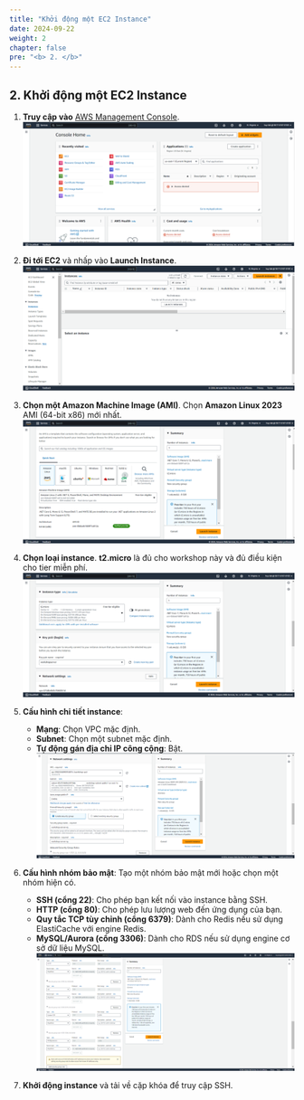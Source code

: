 ```yaml
---
title: "Khởi động một EC2 Instance"
date: 2024-09-22
weight: 2
chapter: false
pre: "<b> 2. </b>"
---
```


## 2. Khởi động một EC2 Instance

1. **Truy cập vào** [AWS Management Console](https://aws.amazon.com/console/).  
   ![AWS Management Console](ManagementConsole.png)

2. **Đi tới EC2** và nhấp vào **Launch Instance**.  
   ![EC2 Management](EC2Management.png)

3. **Chọn một Amazon Machine Image (AMI)**. Chọn **Amazon Linux 2023** AMI (64-bit x86) mới nhất.  
   ![EC2 AMI](EC2AMI.png)

4. **Chọn loại instance**. **t2.micro** là đủ cho workshop này và đủ điều kiện cho tier miễn phí.  
   ![EC2 Instance Type](EC2InstanceType.png)

5. **Cấu hình chi tiết instance**:

   - **Mạng**: Chọn VPC mặc định.
   - **Subnet**: Chọn một subnet mặc định.
   - **Tự động gán địa chỉ IP công cộng**: Bật.  
     ![EC2 Networking](EC2Networking.png)

6. **Cấu hình nhóm bảo mật**: Tạo một nhóm bảo mật mới hoặc chọn một nhóm hiện có.

   - **SSH (cổng 22)**: Cho phép bạn kết nối vào instance bằng SSH.
   - **HTTP (cổng 80)**: Cho phép lưu lượng web đến ứng dụng của bạn.
   - **Quy tắc TCP tùy chỉnh (cổng 6379)**: Dành cho Redis nếu sử dụng ElastiCache với engine Redis.
   - **MySQL/Aurora (cổng 3306)**: Dành cho RDS nếu sử dụng engine cơ sở dữ liệu MySQL.  
     ![EC2 Security Group](EC2SG.png)

7. **Khởi động instance** và tải về cặp khóa để truy cập SSH.
